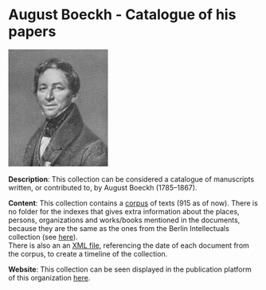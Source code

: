 # August Boeckh - Catalogue of his papers

<img src="https://raw.githubusercontent.com/DiScholEd/nachlassprojekt/main/boeckh.png" title="August Boeckh" width="200"> 

**Description**: This collection can be considered a catalogue of manuscripts written, or contributed to, by August Boeckh (1785–1867).

**Content**: This collection contains a [corpus](https://github.com/DiScholEd/nachlassprojekt/tree/main/corpus) of texts (915 as of now). There is no folder for the indexes that gives extra information about the places, persons, organizations and works/books mentioned in the documents, because they are the same as the ones from the Berlin Intellectuals collection (see [here](https://github.com/DiScholEd/berlin-intellectuals/tree/main/indexes)).  
There is also an an [XML file](https://github.com/DiScholEd/nachlassprojekt/blob/main/timeline_nachlassprojekt.xml), referencing the date of each document from the corpus, to create a timeline of the collection. 

**Website**: This collection can be seen displayed in the publication platform of this organization [here](https://discholed.huma-num.fr/exist/apps/discholed/index.html?collection=nachlassprojekt).
